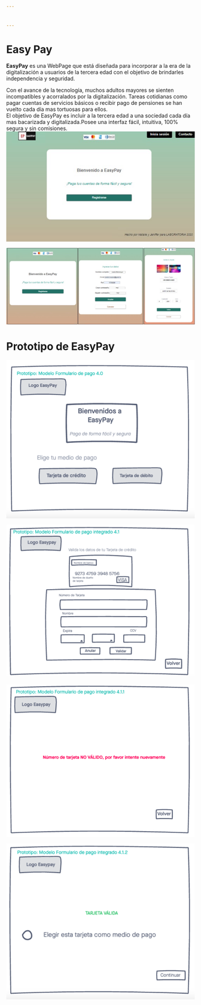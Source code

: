 ```yaml
---


---
```


<h1 id="easy-pay">Easy Pay</h1>
<p><strong>EasyPay</strong> es una WebPage que está diseñada para incorporar a la era de la digitalización a usuarios de la tercera edad con el objetivo de brindarles independencia y seguridad.</p>
<p>Con el avance de la tecnología, muchos adultos mayores se sienten incompatibles y acorralados por la digitalización. Tareas cotidianas como pagar cuentas de servicios básicos o recibir pago de pensiones se han vuelto cada día mas tortuosas para ellos.<br>
El  objetivo de EasyPay es incluir a la tercera edad a una sociedad cada día mas bacarizada y digitalizada.Posee una interfaz fácil, intuitiva, 100% segura y sin comisiones.<br>
<img src="https://github.com/JenifferGenoves/SCL013-card-validation/blob/gh-pages/Easypay.JPG" alt="Página de inicio"></p>
<p><img src="https://github.com/JenifferGenoves/SCL013-card-validation/blob/gh-pages/Easypay1.JPG" alt="enter image description here"></p>
<h1 id="prototipo-de-easypay">Prototipo de EasyPay</h1>
<p><img src="https://github.com/JenifferGenoves/SCL013-card-validation/blob/gh-pages/EasyPay_1.png" alt="Página Principal"></p>
<p><img src="https://github.com/JenifferGenoves/SCL013-card-validation/blob/gh-pages/EasyPay_3.png" alt="Ingreso de Datos"></p>
<p><img src="https://github.com/JenifferGenoves/SCL013-card-validation/blob/gh-pages/EasyPay_4.png" alt="Tarjeta Inválida"></p>
<p><img src="https://github.com/JenifferGenoves/SCL013-card-validation/blob/gh-pages/EasyPay_5.png" alt="Tarjeta Válida"></p>


